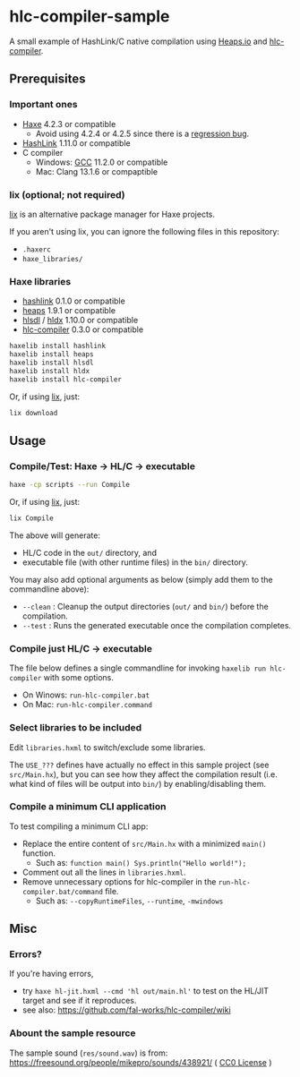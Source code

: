 # hlc-compiler-sample

A small example of HashLink/C native compilation using [Heaps.io](https://heaps.io/) and [hlc-compiler](https://github.com/fal-works/hlc-compiler).


## Prerequisites

### Important ones

- [Haxe](https://haxe.org/) 4.2.3 or compatible
    - Avoid using 4.2.4 or 4.2.5 since there is a [regression bug](https://github.com/HaxeFoundation/haxe/issues/10682).
- [HashLink](https://hashlink.haxe.org/) 1.11.0 or compatible
- C compiler
    - Windows: [GCC](https://gcc.gnu.org/) 11.2.0 or compatible
    - Mac: Clang 13.1.6 or compaptible

### lix (optional; not required)

[lix](https://github.com/lix-pm/lix.client) is an alternative package manager for Haxe projects.

If you aren't using lix, you can ignore the following files in this repository:

- `.haxerc`
- `haxe_libraries/`

### Haxe libraries

- [hashlink](https://lib.haxe.org/p/hashlink) 0.1.0 or compatible
- [heaps](https://heaps.io/) 1.9.1 or compatible
- [hlsdl](https://lib.haxe.org/p/hlsdl/) / [hldx](https://lib.haxe.org/p/hldx/) 1.10.0 or compatible
- [hlc-compiler](https://lib.haxe.org/p/hlc-compiler/) 0.3.0 or compatible

```sh
haxelib install hashlink
haxelib install heaps
haxelib install hlsdl
haxelib install hldx
haxelib install hlc-compiler
```

Or, if using [lix](https://github.com/lix-pm/lix.client), just:

```sh
lix download
```


## Usage

### Compile/Test: Haxe -> HL/C -> executable

```sh
haxe -cp scripts --run Compile
```

Or, if using [lix](https://github.com/lix-pm/lix.client), just:

```sh
lix Compile
```

The above will generate:

- HL/C code in the `out/` directory, and
- executable file (with other runtime files) in the `bin/` directory.

You may also add optional arguments as below (simply add them to the commandline above):

- `--clean` : Cleanup the output directories (`out/` and `bin/`) before the compilation.
- `--test` : Runs the generated executable once the compilation completes.

### Compile just HL/C -> executable

The file below defines a single commandline for invoking `haxelib run hlc-compiler` with some options.

- On Winows: `run-hlc-compiler.bat`
- On Mac: `run-hlc-compiler.command`

### Select libraries to be included

Edit `libraries.hxml` to switch/exclude some libraries.

The `USE_???` defines have actually no effect in this sample project (see `src/Main.hx`), but you can see how they affect the compilation result (i.e. what kind of files will be output into `bin/`) by enabling/disabling them.

### Compile a minimum CLI application

To test compiling a minimum CLI app:

- Replace the entire content of `src/Main.hx` with a minimized `main()` function.
    - Such as: `function main() Sys.println("Hello world!");`
- Comment out all the lines in `libraries.hxml`.
- Remove unnecessary options for hlc-compiler in the `run-hlc-compiler.bat/command` file.
    - Such as: `--copyRuntimeFiles`, `--runtime`, `-mwindows`


## Misc

### Errors?

If you're having errors,

- try `haxe hl-jit.hxml --cmd 'hl out/main.hl'` to test on the HL/JIT target and see if it reproduces.
- see also: <https://github.com/fal-works/hlc-compiler/wiki>

### Abount the sample resource

The sample sound (`res/sound.wav`) is from: <https://freesound.org/people/mikepro/sounds/438921/> ( [CC0 License](https://creativecommons.org/publicdomain/zero/1.0/) )
